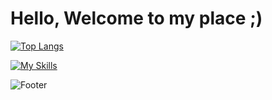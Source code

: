 <h1>Hello, Welcome to my place ;)</h1>

[![Top Langs](https://github-readme-stats.vercel.app/api/top-langs/?username=bladnoch&layout=compact&theme=transparent )](https://github.com/anuraghazra/github-readme-stats)

[![My Skills](https://skillicons.dev/icons?i=java,py,dart,flutter,r,c,cpp)](https://skillicons.dev)

![Footer](https://capsule-render.vercel.app/api?type=waving&color=auto&height=200&section=footer)
<!--주석-->
